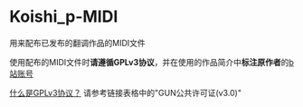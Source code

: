 # Koishi_p-MIDI

用来配布已发布的翻调作品的MIDI文件

使用配布的MIDI文件时**请遵循GPLv3协议**，并在使用的作品简介中**标注原作者**的[b站账号](https://space.bilibili.com/470665937)

[什么是GPLv3协议？](https://www.runoob.com/w3cnote/open-source-license.html)
请参考链接表格中的"GUN公共许可证(v3.0)"
